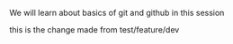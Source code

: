 We will learn about basics of git and github in this session


this is the change made from test/feature/dev
